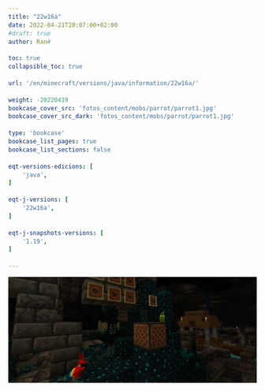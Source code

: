 ```yaml
---
title: "22w16a"
date: 2022-04-21T20:07:00+02:00
#draft: true
author: Ran#

toc: true
collapsible_toc: true

url: '/en/minecraft/versions/java/information/22w16a/'

weight: -20220419
bookcase_cover_src: 'fotos_content/mobs/parrot/parrot1.jpg'
bookcase_cover_src_dark: 'fotos_content/mobs/parrot/parrot1.jpg'

type: 'bookcase'
bookcase_list_pages: true
bookcase_list_sections: false

eqt-versions-edicions: [
    'java',
]

eqt-j-versions: [
    '22w16a',
]

eqt-j-snapshots-versions: [
    '1.19',
]

---
```

<img title="22w16a" alt="22w16a" src="/fotos_content/mobs/parrot/parrot1.jpg">
